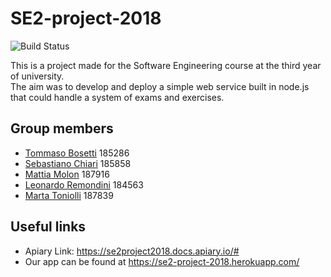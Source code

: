 # SE2-project-2018
![Build Status](https://travis-ci.com/sebastianochiari/SE2-project-2018.svg?branch=master)

This is a project made for the Software Engineering course at the third year of university. <br />
The aim was to develop and deploy a simple web service built in node.js that could handle a system of exams and exercises. <br />


## Group members

* [Tommaso Bosetti](https://github.com/tommasobosetti) 185286
* [Sebastiano Chiari](https://github.com/sebastianochiari) 185858
* [Mattia Molon](https://github.com/mattiamolon) 187916
* [Leonardo Remondini](https://github.com/leonardoremondini) 184563
* [Marta Toniolli](https://github.com/toniollimarta) 187839

## Useful links

* Apiary Link: https://se2project2018.docs.apiary.io/#
* Our app can be found at https://se2-project-2018.herokuapp.com/
